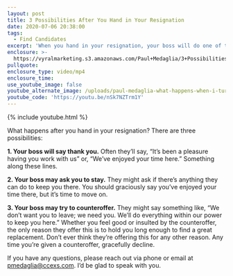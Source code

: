 ```yaml
---
layout: post
title: 3 Possibilities After You Hand in Your Resignation
date: 2020-07-06 20:38:00
tags:
  - Find Candidates
excerpt: 'When you hand in your resignation, your boss will do one of three things.'
enclosure: >-
  https://vyralmarketing.s3.amazonaws.com/Paul+Medaglia/3+Possibilities+After+You+Hand+in+Your+Resignation.mp4
pullquote:
enclosure_type: video/mp4
enclosure_time:
use_youtube_image: false
youtube_alternate_image: /uploads/paul-medaglia-what-happens-when-i-turn-in-my-resignation-yt.jpg
youtube_code: 'https://youtu.be/nSk7NZTrm1Y'
---
```


{% include youtube.html %}

What happens after you hand in your resignation? There are three possibilities:

**1\. Your boss will say thank you.** Often they’ll say, “It’s been a pleasure having you work with us” or, “We’ve enjoyed your time here.” Something along these lines.

**2\. Your boss may ask you to stay.** They might ask if there’s anything they can do to keep you there. You should graciously say you’ve enjoyed your time there, but it’s time to move on.

**3\. Your boss may try to counteroffer.** They might say something like, “We don’t want you to leave; we need you. We’ll do everything within our power to keep you here.” Whether you feel good or insulted by the counteroffer, the only reason they offer this is to hold you long enough to find a great replacement. Don’t ever think they’re offering this for any other reason. Any time you’re given a counteroffer, gracefully decline.&nbsp;

If you have any questions, please reach out via phone or email at pmedaglia@ccexs.com. I’d be glad to speak with you.